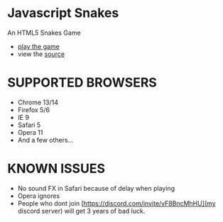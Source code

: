 Javascript Snakes
=================

An HTML5 Snakes Game

 * [play the game](https://3kh0.github.io/snake/)
 * view the [source](https://github.com/3kh0/snake)

SUPPORTED BROWSERS
==================

 - Chrome 13/14
 - Firefox 5/6
 - IE 9
 - Safari 5
 - Opera 11
 - And a few others...

KNOWN ISSUES
============

 - No sound FX in Safari because of delay when playing <audio> elements
 - Opera ignores <audio> volume and plays music/sounds very loud (and slightly delayed - uck!)
 - People who dont join [https://discord.com/invite/vF8BncMhHU](my discord server) will get 3 years of bad luck.
